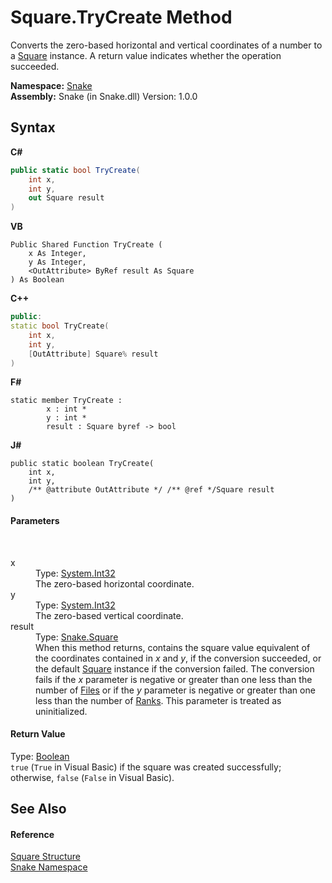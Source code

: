 # Square.TryCreate Method 
 

Converts the zero-based horizontal and vertical coordinates of a number to a <a href="T_Snake_Square">Square</a> instance. A return value indicates whether the operation succeeded.

**Namespace:**&nbsp;<a href="N_Snake">Snake</a><br />**Assembly:**&nbsp;Snake (in Snake.dll) Version: 1.0.0

## Syntax

**C#**<br />
``` C#
public static bool TryCreate(
	int x,
	int y,
	out Square result
)
```

**VB**<br />
``` VB
Public Shared Function TryCreate ( 
	x As Integer,
	y As Integer,
	<OutAttribute> ByRef result As Square
) As Boolean
```

**C++**<br />
``` C++
public:
static bool TryCreate(
	int x, 
	int y, 
	[OutAttribute] Square% result
)
```

**F#**<br />
``` F#
static member TryCreate : 
        x : int * 
        y : int * 
        result : Square byref -> bool 

```

**J#**<br />
``` J#
public static boolean TryCreate(
	int x,
	int y,
	/** @attribute OutAttribute */ /** @ref */Square result
)
```


#### Parameters
&nbsp;<dl><dt>x</dt><dd>Type: <a href="https://docs.microsoft.com/dotnet/api/system.int32" target="_blank" rel="noopener noreferrer">System.Int32</a><br />The zero-based horizontal coordinate.</dd><dt>y</dt><dd>Type: <a href="https://docs.microsoft.com/dotnet/api/system.int32" target="_blank" rel="noopener noreferrer">System.Int32</a><br />The zero-based vertical coordinate.</dd><dt>result</dt><dd>Type: <a href="T_Snake_Square">Snake.Square</a><br />When this method returns, contains the square value equivalent of the coordinates contained in *x* and *y*, if the conversion succeeded, or the default <a href="T_Snake_Square">Square</a> instance if the conversion failed. The conversion fails if the *x* parameter is negative or greater than one less than the number of <a href="F_Snake_Square_Files">Files</a> or if the *y* parameter is negative or greater than one less than the number of <a href="F_Snake_Square_Ranks">Ranks</a>. This parameter is treated as uninitialized.</dd></dl>

#### Return Value
Type: <a href="https://docs.microsoft.com/dotnet/api/system.boolean" target="_blank" rel="noopener noreferrer">Boolean</a><br />`true` (`True` in Visual Basic) if the square was created successfully; otherwise, `false` (`False` in Visual Basic).

## See Also


#### Reference
<a href="T_Snake_Square">Square Structure</a><br /><a href="N_Snake">Snake Namespace</a><br />